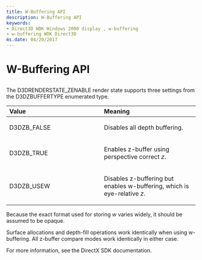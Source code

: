 ```yaml
---
title: W-Buffering API
description: W-Buffering API
keywords:
- Direct3D WDK Windows 2000 display , w-buffering
- w-buffering WDK Direct3D
ms.date: 04/20/2017
---
```


# W-Buffering API


## <span id="ddk_w_buffering_api_gg"></span><span id="DDK_W_BUFFERING_API_GG"></span>


The D3DRENDERSTATE\_ZENABLE render state supports three settings from the D3DZBUFFERTYPE enumerated type.

<table>
<colgroup>
<col width="50%" />
<col width="50%" />
</colgroup>
<thead>
<tr class="header">
<th align="left">Value</th>
<th align="left">Meaning</th>
</tr>
</thead>
<tbody>
<tr class="odd">
<td align="left"><p>D3DZB_FALSE</p></td>
<td align="left"><p>Disables all depth buffering.</p></td>
</tr>
<tr class="even">
<td align="left"><p>D3DZB_TRUE</p></td>
<td align="left"><p>Enables z-buffer using perspective correct <em>z</em>.</p></td>
</tr>
<tr class="odd">
<td align="left"><p>D3DZB_USEW</p></td>
<td align="left"><p>Disables z-buffering but enables w-buffering, which is eye-relative <em>z</em>.</p></td>
</tr>
</tbody>
</table>

 

Because the exact format used for storing *w* varies widely, it should be assumed to be opaque.

Surface allocations and depth-fill operations work identically when using w-buffering. All z-buffer compare modes work identically in either case.

For more information, see the DirectX SDK documentation.

 

 





